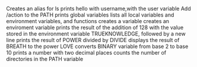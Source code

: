 Creates an alias for ls
prints hello with username,with the user variable
Add /action to the PATH
prints global variables
lists all local variables and environment variables, and functions
creates a variable
creates an enviroment variable
prints the result of the addition of 128 with the value stored in the environment variable TRUEKNOWLEDGE, followed by a new line
prints the result of POWER divided by DIVIDE
displays the result of BREATH to the power LOVE
converts BINARY variable from base 2 to base 10
prints a number with two decimal places
counts the number of directories in the PATH variable
